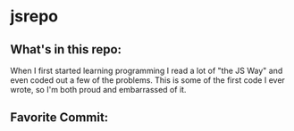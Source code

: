 # jsrepo

## What's in this repo:
When I first started learning programming I read a lot of "the JS Way" and even coded out a few of the problems.  This is some of the first code I ever wrote, so I'm both proud and embarrassed of it.

## Favorite Commit:
